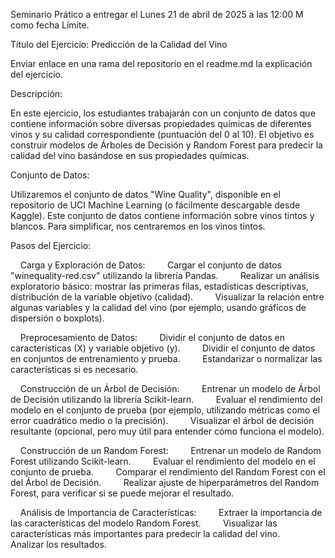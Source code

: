 Seminario Prático a entregar el Lunes 21 de abril de 2025 a las 12:00 M como fecha Límite.

Título del Ejercicio: Predicción de la Calidad del Vino

Enviar enlace en una rama del repositorio en el readme.md la explicación del ejercicio.

Descripción:

En este ejercicio, los estudiantes trabajarán con un conjunto de datos que contiene información sobre diversas propiedades 
químicas de diferentes vinos y su calidad correspondiente (puntuación del 0 al 10). 
El objetivo es construir modelos de Árboles de Decisión y Random Forest para predecir 
la calidad del vino basándose en sus propiedades químicas.

Conjunto de Datos:

Utilizaremos el conjunto de datos "Wine Quality", disponible en el repositorio de UCI Machine Learning (o fácilmente descargable desde Kaggle). Este conjunto de datos contiene información sobre vinos tintos y blancos. Para simplificar, nos centraremos en los vinos tintos.

Pasos del Ejercicio:

    Carga y Exploración de Datos:
        Cargar el conjunto de datos "winequality-red.csv" utilizando la librería Pandas.
        Realizar un análisis exploratorio básico: mostrar las primeras filas, estadísticas descriptivas, distribución de la variable objetivo (calidad).
        Visualizar la relación entre algunas variables y la calidad del vino (por ejemplo, usando gráficos de dispersión o boxplots).

    Preprocesamiento de Datos:
        Dividir el conjunto de datos en características (X) y variable objetivo (y).
        Dividir el conjunto de datos en conjuntos de entrenamiento y prueba.
        Estandarizar o normalizar las características si es necesario.

    Construcción de un Árbol de Decisión:
        Entrenar un modelo de Árbol de Decisión utilizando la librería Scikit-learn.
        Evaluar el rendimiento del modelo en el conjunto de prueba (por ejemplo, utilizando métricas como el error cuadrático medio o la precisión).
        Visualizar el árbol de decisión resultante (opcional, pero muy útil para entender cómo funciona el modelo).

    Construcción de un Random Forest:
        Entrenar un modelo de Random Forest utilizando Scikit-learn.
        Evaluar el rendimiento del modelo en el conjunto de prueba.
        Comparar el rendimiento del Random Forest con el del Árbol de Decisión.
        Realizar ajuste de hiperparámetros del Random Forest, para verificar si se puede mejorar el resultado.

    Análisis de Importancia de Características:
        Extraer la importancia de las características del modelo Random Forest.
        Visualizar las características más importantes para predecir la calidad del vino.
        Analizar los resultados.